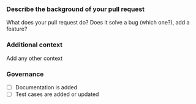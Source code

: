 ### Describe the background of your pull request

What does your pull request do? Does it solve a bug (which one?), add a feature?

### Additional context

Add any other context

### Governance

- [ ] Documentation is added
- [ ] Test cases are added or updated
